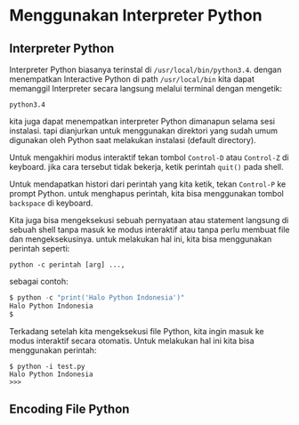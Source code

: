 # Menggunakan Interpreter Python


##  Interpreter Python

Interpreter Python biasanya terinstal di `/usr/local/bin/python3.4`. dengan menempatkan Interactive Python di path `/usr/local/bin` kita dapat memanggil Interpreter secara langsung melalui terminal dengan mengetik:

```
python3.4
```

kita juga dapat menempatkan interpreter Python dimanapun selama sesi instalasi. tapi dianjurkan untuk menggunakan direktori yang sudah umum digunakan oleh Python saat melakukan instalasi (default directory).

Untuk mengakhiri modus interaktif tekan tombol `Control-D` atau `Control-Z` di keyboard. jika cara tersebut tidak bekerja, ketik perintah `quit()` pada shell.

Untuk mendapatkan histori dari perintah yang kita ketik, tekan  `Control-P` ke prompt Python. untuk menghapus perintah, kita bisa menggunakan tombol `backspace` di keyboard.

Kita juga bisa mengeksekusi sebuah pernyataan atau statement langsung di sebuah shell tanpa masuk ke modus interaktif atau tanpa perlu membuat file dan mengeksekusinya. untuk melakukan hal ini, kita bisa menggunakan perintah seperti:

```
python -c perintah [arg] ...,
```

sebagai contoh:


```python
$ python -c "print('Halo Python Indonesia')"
Halo Python Indonesia
$
```

Terkadang setelah kita mengeksekusi file Python, kita ingin masuk ke modus interaktif secara otomatis. Untuk melakukan hal ini kita bisa menggunakan perintah:

```
$ python -i test.py
Halo Python Indonesia
>>>
```

## Encoding File Python















